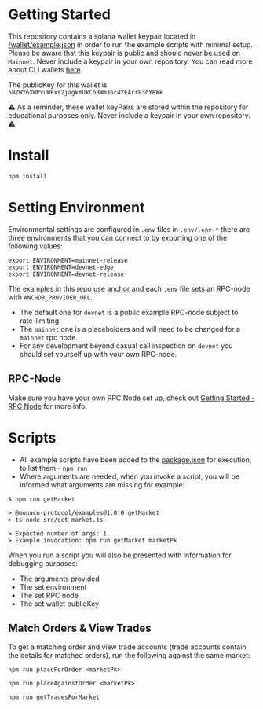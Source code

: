# Getting Started

This repository contains a solana wallet keypair located in [/wallet/example.json](./wallet/example.json) in order to run the example scripts with minimal setup. Please be aware that this keypair is public and should never be used on `Mainnet`. Never include a keypair in your own repository. You can read more about CLI wallets [here](https://docs.solana.com/wallet-guide/cli).

The publicKey for this wallet is `5BZWY6XWPxuWFxs2jagkmUkCoBWmJ6c4YEArr83hYBWk`

:warning: As a reminder, these wallet keyPairs are stored within the repository for educational purposes only. Never include a keypair in your own repository. :warning:

# Install

```
npm install
```

# Setting Environment

Environmental settings are configured in `.env` files in `.env/.env-*` there are three environments that you can connect to by exporting one of the following values:

```
export ENVIRONMENT=mainnet-release
export ENVIRONMENT=devnet-edge
export ENVIRONMENT=devnet-release
```

The examples in this repo use [anchor](https://github.com/coral-xyz/anchor) and each `.env` file sets an RPC-node with `ANCHOR_PROVIDER_URL`.

- The default one for `devnet` is a public example RPC-node subject to rate-limiting.
- The `mainnet` one is a placeholders and will need to be changed for a `mainnet` rpc node.
- For any development beyond casual call inspection on `devnet` you should set yourself up with your own RPC-node.

## RPC-Node

Make sure you have your own RPC Node set up, check out [Getting Started - RPC Node](../README.md#getting-started---rpc-node) for more info.

# Scripts

- All example scripts have been added to the [package.json](package.json) for execution, to list them - `npm run`
- Where arguments are needed, when you invoke a script, you will be informed what arguments are missing for example:

```
$ npm run getMarket

> @monaco-protocol/examples@1.0.0 getMarket
> ts-node src/get_market.ts

> Expected number of args: 1
> Example invocation: npm run getMarket marketPk
```

When you run a script you will also be presented with information for debugging purposes:

- The arguments provided
- The set environment
- The set RPC node
- The set wallet publicKey

## Match Orders & View Trades

To get a matching order and view trade accounts (trade accounts contain the details for matched orders), run the following against the same market:

```
npm run placeForOrder <marketPk>
```

```
npm run placeAgainstOrder <marketPk>
```

```
npm run getTradesForMarket
```
